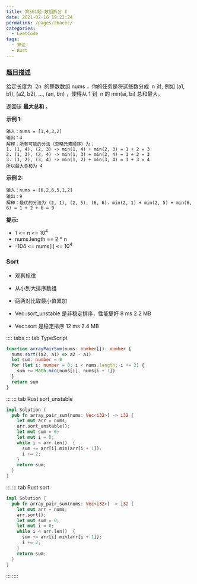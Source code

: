 ```yaml
---
title: 第561题-数组拆分 I
date: 2021-02-16 19:22:24
permalink: /pages/26acec/
categories:
  - LeetCode
tags:
  - 算法
  - Rust
---
```


### [题目描述](https://leetcode-cn.com/problems/array-partition-i/solution/)

给定长度为  <span class="span-shadow">2n</span>  的整数数组 <span class="span-shadow">nums</span> ，你的任务是将这些数分成  <span class="span-shadow">n</span> 对, 例如 <span class="span-shadow">(a1, b1), (a2, b2), ..., (an, bn)</span> ，使得从 <span class="span-shadow">1</span> 到  <span class="span-shadow">n</span> 的 <span class="span-shadow">min(ai, bi)</span> 总和最大。

返回该 **最大总和** 。

<!-- more -->

**示例 1:**

```
输入：nums = [1,4,3,2]
输出：4
解释：所有可能的分法（忽略元素顺序）为：
1. (1, 4), (2, 3) -> min(1, 4) + min(2, 3) = 1 + 2 = 3
2. (1, 3), (2, 4) -> min(1, 3) + min(2, 4) = 1 + 2 = 3
3. (1, 2), (3, 4) -> min(1, 2) + min(3, 4) = 1 + 3 = 4
所以最大总和为 4
```

**示例 2:**

```
输入：nums = [6,2,6,5,1,2]
输出：9
解释：最优的分法为 (2, 1), (2, 5), (6, 6). min(2, 1) + min(2, 5) + min(6, 6) = 1 + 2 + 6 = 9
```

**提示:**

- <span class="span-shadow">1 <= n <= 10<sup>4</sup></span>
- <span class="span-shadow">nums.length == 2 \* n</span>
- <span class="span-shadow">-104 <= nums[i] <= 10<sup>4</sup></span>

### Sort

- 观察规律
- 从小到大排序数组
- 两两对比取最小值累加

- Vec::sort_unstable 是非稳定排序，性能更好 8 ms 2.2 MB
- Vec::sort 是稳定排序 12 ms 2.4 MB

:::: tabs
::: tab TypeScript

```TypeScript
function arrayPairSum(nums: number[]): number {
  nums.sort((a2, a1) => a2 - a1)
  let sum: number = 0
  for (let i: number = 0; i < nums.length; i += 2) {
    sum += Math.min(nums[i], nums[i + 1])
  }
  return sum
}
```

:::
::: tab Rust sort_unstable

```Rust
impl Solution {
  pub fn array_pair_sum(nums: Vec<i32>) -> i32 {
    let mut arr = nums;
    arr.sort_unstable();
    let mut sum = 0;
    let mut i = 0;
    while i < arr.len()  {
      sum += arr[i].min(arr[i + 1]);
      i += 2;
    }
    return sum;
  }
}
```

:::
::: tab Rust sort

```Rust
impl Solution {
  pub fn array_pair_sum(nums: Vec<i32>) -> i32 {
    let mut arr = nums;
    arr.sort();
    let mut sum = 0;
    let mut i = 0;
    while i < arr.len()  {
      sum += arr[i].min(arr[i + 1]);
      i += 2;
    }
    return sum;
  }
}
```

:::
::::

